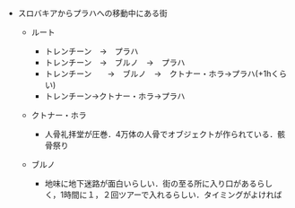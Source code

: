 - スロバキアからプラハへの移動中にある街
  - ルート
     - トレンチーン　→　プラハ
     - トレンチーン　→　ブルノ　→　プラハ
     - トレンチーン　　→　ブルノ　→　クトナー・ホラ→プラハ(+1hくらい)
     - トレンチーン→クトナー・ホラ→プラハ
     
  - クトナー・ホラ
    - 人骨礼拝堂が圧巻．4万体の人骨でオブジェクトが作られている．骸骨祭り
    
  - ブルノ
    - 地味に地下迷路が面白いらしい．街の至る所に入り口があるらしく，1時間に１，２回ツアーで入れるらしい．タイミングがよければ



